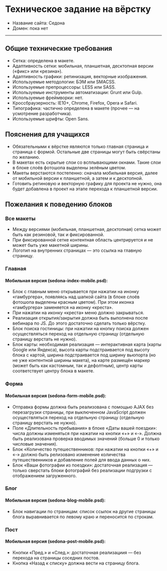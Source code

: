 # Техническое задание на вёрстку

* Название сайта: Седона
* Домен: пока нет

---

## Общие технические требования

- Сетка: определена в макете.
- Адаптивность сетки: мобильная, планшетная, десктопная версии («фикс» или «резина»).
- Адаптивность графики: ретинизация, векторные изображения.
- Используемые методологии: БЭМ или SMACSS.
- Используемые препроцессоры: LESS или SASS.
- Используемые инструменты автоматизации: Grunt или Gulp.
- Используемые фреймворки: нет.
- Кроссбраузерность: IE10+, Chrome, Firefox, Opera и Safari.
- Типографика: частично определена в макете (прочее — на усмотрение разработчика).
- Используемые шрифты: Open Sans.

## Пояснения для учащихся

- Обязательными к вёрстке являются только главная страница и страница с формой. Остальные две страницы могут быть свёрстаны по желанию.
- В макетах есть скрытые слои со всплывающими окнами. Такие слои в блоке слоёв фотошопа выделены зелёным цветом.
- Макеты верстаются постепенно: сначала мобильная версия, далее от мобильной версии к планшетной, а затем и к десктопной.
- Готовить ретиновую и векторную графику для проекта не нужно, она будет добавлена в проект на этапе перехода к планшетной версии.

## Пожелания к поведению блоков

### Все макеты

- Между версиями (мобильная, планшетная, десктопная) сетка может быть как резиновой, так и фиксированной.
- При фиксированной сетке контентная область центрируется и не может быть уже макетной ширины.
- Логотип на внутренних страницах — это ссылка на главную страницу.

### Главная

#### Мобильная версия (sedona-index-mobile.psd):

- Блок с главным меню открывается при нажатии на инонку «гамбургера», появляясь над шапкой сайта (в блоке слоёв фотошопа выделены красным цветом). При этом иконка «гамбургера» заменяется на иконку «креста».
- При нажатии на иконку «креста» меню должно закрываться.
- Реализация открытия/закрытия должна быть выполнена после вебинара по JS. До этого достаточно сделать только вёрстку.
- Блок поиска гостиницы: при нажатии на кнопку поиска должен осуществляться переход на отдельную страницу (отдельную страницу верстать не нужно).
- Блок карты: необходимая реализация — интерактивная карта (карты Google или Яндекса), высота карты подстраивается под высоту блока с картой, ширина подстраивается под ширину вьюпорта (но не уже контентной ширины макета), на карте размещён маркер (может быть как кастомным, так и дефолтным), центр карты соответствует центру блока в макете.

### Форма

#### Мобильная версия (sedona-form-mobile.psd):

- Отправка формы должна быть реализована с помощью AJAX без перезагрузки страницы, при выключенном JavaScript должен осуществляться переход на отдельную страницу (отдельную страницу верстать не нужно).
- Поле «Длительность пребывания» в блоке «Даты вашей поездки»: числа должны изменяться при нажатии на кнопки «+» и «-». Должна быть реализована проверка вводимых значений (больше 0 и только числовые значения).
- Блок «Количество путешественников: при нажатии на кнопки «+» и «-» должно быть релизовано изменение количества путешественников и добавление полей для ввода данных о них.
- Блок «Ваши фотографии из поездки»: достаточная реализация — только сверстать блоки фотографий без реализации подгрузки с отображением загруженного.

### Блог

#### Мобильная версия (sedona-blog-mobile.psd):
- Блок навигации по страницам: список ссылок на другие страницы блога выравнивается по левому краю и переносится по строкам.

### Пост

#### Мобильная версия (sedona-post-mobile.psd):
- Кнопки «Пред.» и «След.»: достаточная реализациия — без перехода на страницы соседних постов.
- Кнопка «Назад к списку» должна вести на страницу блога.
